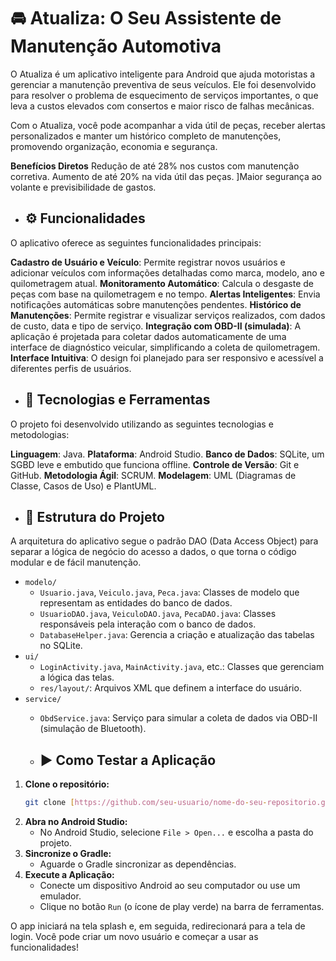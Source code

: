 # 🚘 Atualiza: O Seu Assistente de Manutenção Automotiva

O Atualiza é um aplicativo inteligente para Android que ajuda motoristas a gerenciar a manutenção preventiva de seus veículos. Ele foi desenvolvido para resolver o problema de esquecimento de serviços importantes, o que leva a custos elevados com consertos e maior risco de falhas mecânicas.

Com o Atualiza, você pode acompanhar a vida útil de peças, receber alertas personalizados e manter um histórico completo de manutenções, promovendo organização, economia e segurança.

**Benefícios Diretos**
Redução de até 28% nos custos com manutenção corretiva.
Aumento de até 20% na vida útil das peças.
]Maior segurança ao volante e previsibilidade de gastos.

* ## ⚙️ Funcionalidades

O aplicativo oferece as seguintes funcionalidades principais:

**Cadastro de Usuário e Veículo**: Permite registrar novos usuários e adicionar veículos com informações detalhadas como marca, modelo, ano e quilometragem atual.
**Monitoramento Automático**: Calcula o desgaste de peças com base na quilometragem e no tempo.
**Alertas Inteligentes**: Envia notificações automáticas sobre manutenções pendentes.
**Histórico de Manutenções**: Permite registrar e visualizar serviços realizados, com dados de custo, data e tipo de serviço.
**Integração com OBD-II (simulada)**: A aplicação é projetada para coletar dados automaticamente de uma interface de diagnóstico veicular, simplificando a coleta de quilometragem.
**Interface Intuitiva**: O design foi planejado para ser responsivo e acessível a diferentes perfis de usuários.

* ## 🚀 Tecnologias e Ferramentas

O projeto foi desenvolvido utilizando as seguintes tecnologias e metodologias:

**Linguagem**: Java.
**Plataforma**: Android Studio.
**Banco de Dados**: SQLite, um SGBD leve e embutido que funciona offline.
**Controle de Versão**: Git e GitHub.
**Metodologia Ágil**: SCRUM.
**Modelagem**: UML (Diagramas de Classe, Casos de Uso) e PlantUML.

* ## 📂 Estrutura do Projeto

A arquitetura do aplicativo segue o padrão DAO (Data Access Object) para separar a lógica de negócio do acesso a dados, o que torna o código modular e de fácil manutenção.

* `modelo/`
    * `Usuario.java`, `Veiculo.java`, `Peca.java`: Classes de modelo que representam as entidades do banco de dados.
    * `UsuarioDAO.java`, `VeiculoDAO.java`, `PecaDAO.java`: Classes responsáveis pela interação com o banco de dados.
    * `DatabaseHelper.java`: Gerencia a criação e atualização das tabelas no SQLite.
* `ui/`
    * `LoginActivity.java`, `MainActivity.java`, etc.: Classes que gerenciam a lógica das telas.
    * `res/layout/`: Arquivos XML que definem a interface do usuário.
* `service/`
    * `ObdService.java`: Serviço para simular a coleta de dados via OBD-II (simulação de Bluetooth).
 
    * ## ▶️ Como Testar a Aplicação

1.  **Clone o repositório:**
    ```bash
    git clone [https://github.com/seu-usuario/nome-do-seu-repositorio.git](https://github.com/seu-usuario/nome-do-seu-repositorio.git)
    ```
2.  **Abra no Android Studio:**
    * No Android Studio, selecione `File > Open...` e escolha a pasta do projeto.
3.  **Sincronize o Gradle:**
    * Aguarde o Gradle sincronizar as dependências.
4.  **Execute a Aplicação:**
    * Conecte um dispositivo Android ao seu computador ou use um emulador.
    * Clique no botão `Run` (o ícone de play verde) na barra de ferramentas.

O app iniciará na tela splash e, em seguida, redirecionará para a tela de login. Você pode criar um novo usuário e começar a usar as funcionalidades!
